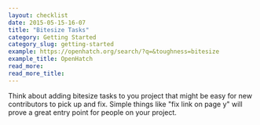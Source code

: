 ```yaml
---
layout: checklist
date: 2015-05-15-16-07
title: "Bitesize Tasks"
category: Getting Started
category_slug: getting-started
example: https://openhatch.org/search/?q=&toughness=bitesize
example_title: OpenHatch
read_more:
read_more_title:
---
```


Think about adding bitesize tasks to you project that might be easy for new contributors to pick up and fix. Simple things like "fix link on page y" will prove a great entry point for people on your project.
